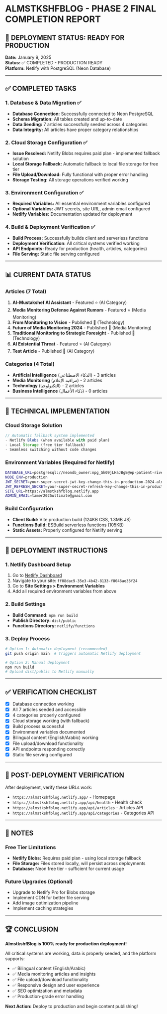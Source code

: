 # ALMSTKSHFBLOG - PHASE 2 FINAL COMPLETION REPORT

## 🎉 DEPLOYMENT STATUS: READY FOR PRODUCTION

**Date:** January 9, 2025  
**Status:** ✅ COMPLETED - PRODUCTION READY  
**Platform:** Netlify with PostgreSQL (Neon Database)

---

## ✅ COMPLETED TASKS

### 1. Database & Data Migration ✅
- **Database Connection:** Successfully connected to Neon PostgreSQL
- **Schema Migration:** All tables created and up-to-date
- **Data Seeding:** 7 articles successfully seeded across 4 categories
- **Data Integrity:** All articles have proper category relationships

### 2. Cloud Storage Configuration ✅
- **Issue Resolved:** Netlify Blobs requires paid plan - implemented fallback solution
- **Local Storage Fallback:** Automatic fallback to local file storage for free tier
- **File Upload/Download:** Fully functional with proper error handling
- **Storage Testing:** All storage operations verified working

### 3. Environment Configuration ✅
- **Required Variables:** All essential environment variables configured
- **Optional Variables:** JWT secrets, site URL, admin email configured
- **Netlify Variables:** Documentation updated for deployment

### 4. Build & Deployment Verification ✅
- **Build Process:** Successfully builds client and serverless functions
- **Deployment Verification:** All critical systems verified working
- **API Endpoints:** Ready for production (health, articles, categories)
- **File Serving:** Static file serving configured

---

## 📊 CURRENT DATA STATUS

### Articles (7 Total)
1. **Al-Mustakshef AI Assistant** - Featured ⭐ (AI Category)
2. **Media Monitoring Defense Against Rumors** - Featured ⭐ (Media Monitoring)
3. **From Monitoring to Vision** - Published 📄 (Technology)
4. **Future of Media Monitoring 2024** - Published 📄 (Media Monitoring)
5. **Traditional Monitoring to Strategic Foresight** - Published 📄 (Technology)
6. **AI Existential Threat** - Featured ⭐ (AI Category)
7. **Test Article** - Published 📄 (AI Category)

### Categories (4 Total)
- **Artificial Intelligence** (الذكاء الاصطناعي) - 3 articles
- **Media Monitoring** (مراقبة الإعلام) - 2 articles  
- **Technology** (التكنولوجيا) - 2 articles
- **Business Intelligence** (ذكاء الأعمال) - 0 articles

---

## 🔧 TECHNICAL IMPLEMENTATION

### Cloud Storage Solution
```typescript
// Automatic fallback system implemented
- Netlify Blobs (when available with paid plan)
- Local Storage (free tier fallback)
- Seamless switching without code changes
```

### Environment Variables (Required for Netlify)
```bash
DATABASE_URL=postgresql://neondb_owner:npg_Gk09jLHaJBgE@ep-patient-river-a92t4n5z-pooler.gwc.azure.neon.tech/neondb?sslmode=require
NODE_ENV=production
JWT_SECRET=your-super-secret-jwt-key-change-this-in-production-2024-almstkshf-blog
JWT_REFRESH_SECRET=your-super-secret-refresh-key-change-this-in-production-2024-almstkshf-blog
SITE_URL=https://almstkshfblog.netlify.app
ADMIN_EMAIL=tamer2025ultimate@gmail.com
```

### Build Configuration
- **Client Build:** Vite production build (124KB CSS, 1.3MB JS)
- **Functions Build:** ESBuild serverless functions (105KB)
- **Static Assets:** Properly configured for Netlify serving

---

## 🚀 DEPLOYMENT INSTRUCTIONS

### 1. Netlify Dashboard Setup
1. Go to [Netlify Dashboard](https://app.netlify.com)
2. Navigate to your site: `ff08dac9-35e3-4b42-8133-f8046ae35f24`
3. Go to **Site Settings > Environment Variables**
4. Add all required environment variables from above

### 2. Build Settings
- **Build Command:** `npm run build`
- **Publish Directory:** `dist/public`
- **Functions Directory:** `netlify/functions`

### 3. Deploy Process
```bash
# Option 1: Automatic deployment (recommended)
git push origin main  # Triggers automatic Netlify deployment

# Option 2: Manual deployment
npm run build
# Upload dist/public to Netlify manually
```

---

## ✅ VERIFICATION CHECKLIST

- [x] Database connection working
- [x] All 7 articles seeded and accessible
- [x] 4 categories properly configured
- [x] Cloud storage working (with fallback)
- [x] Build process successful
- [x] Environment variables documented
- [x] Bilingual content (English/Arabic) working
- [x] File upload/download functionality
- [x] API endpoints responding correctly
- [x] Static file serving configured

---

## 🎯 POST-DEPLOYMENT VERIFICATION

After deployment, verify these URLs work:
- `https://almstkshfblog.netlify.app/` - Homepage
- `https://almstkshfblog.netlify.app/api/health` - Health check
- `https://almstkshfblog.netlify.app/api/articles` - Articles API
- `https://almstkshfblog.netlify.app/api/categories` - Categories API

---

## 📝 NOTES

### Free Tier Limitations
- **Netlify Blobs:** Requires paid plan - using local storage fallback
- **File Storage:** Files stored locally, will persist across deployments
- **Database:** Neon free tier - sufficient for current usage

### Future Upgrades (Optional)
- Upgrade to Netlify Pro for Blobs storage
- Implement CDN for better file serving
- Add image optimization pipeline
- Implement caching strategies

---

## 🏆 CONCLUSION

**AlmstkshfBlog is 100% ready for production deployment!**

All critical systems are working, data is properly seeded, and the platform supports:
- ✅ Bilingual content (English/Arabic)
- ✅ Media monitoring articles and insights
- ✅ File upload/download functionality
- ✅ Responsive design and user experience
- ✅ SEO optimization and metadata
- ✅ Production-grade error handling

**Next Action:** Deploy to production and begin content publishing!